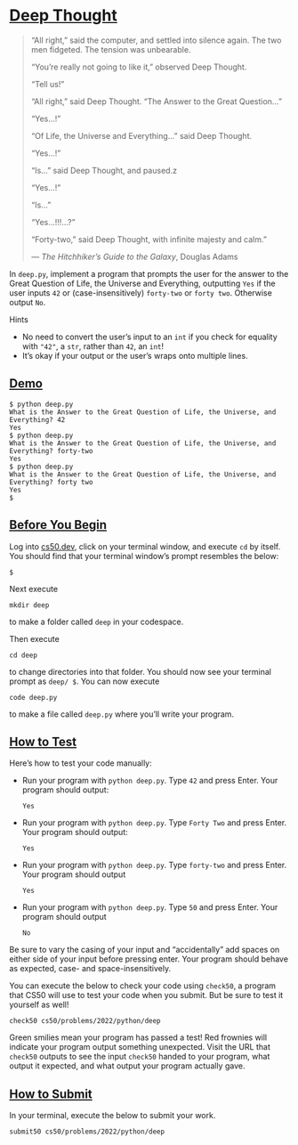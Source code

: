 # [Deep Thought](#deep-thought)

> “All right,” said the computer, and settled into silence again. The two men fidgeted. The tension was unbearable.
>
> “You’re really not going to like it,” observed Deep Thought.
>
> “Tell us!”
>
> “All right,” said Deep Thought. “The Answer to the Great Question…”
>
> “Yes…!”
>
> “Of Life, the Universe and Everything…” said Deep Thought.
>
> “Yes…!”
>
> “Is…” said Deep Thought, and paused.z
>
> “Yes…!”
>
> “Is…”
>
> “Yes…!!!…?”
>
> “Forty-two,” said Deep Thought, with infinite majesty and calm.”
>
> — *The Hitchhiker’s Guide to the Galaxy*, Douglas Adams

In `deep.py`, implement a program that prompts the user for the answer
to the Great Question of Life, the Universe and Everything, outputting
`Yes` if the user inputs `42` or (case-insensitively) `forty-two` or
`forty two`. Otherwise output `No`.

Hints

- No need to convert the user’s input to an `int` if you check for
  equality with `"42"`, a `str`, rather than `42`, an `int`!
- It’s okay if your output or the user’s wraps onto multiple lines.

## [Demo](#demo)

``` highlight
$ python deep.py
What is the Answer to the Great Question of Life, the Universe, and Everything? 42
Yes
$ python deep.py
What is the Answer to the Great Question of Life, the Universe, and Everything? forty-two
Yes
$ python deep.py
What is the Answer to the Great Question of Life, the Universe, and Everything? forty two
Yes
$
```

## [Before You Begin](#before-you-begin)

Log into [cs50.dev](https://cs50.dev/), click on your terminal window,
and execute `cd` by itself. You should find that your terminal window’s
prompt resembles the below:

``` highlight
$
```

Next execute

``` highlight
mkdir deep
```

to make a folder called `deep` in your codespace.

Then execute

``` highlight
cd deep
```

to change directories into that folder. You should now see your terminal
prompt as `deep/ $`. You can now execute

``` highlight
code deep.py
```

to make a file called `deep.py` where you’ll write your program.

## [How to Test](#how-to-test)

Here’s how to test your code manually:

- Run your program with `python deep.py`. Type `42` and press Enter.
  Your program should output:

  ``` highlight
  Yes
  ```

- Run your program with `python deep.py`. Type `Forty Two` and press
  Enter. Your program should output:

  ``` highlight
  Yes
  ```

- Run your program with `python deep.py`. Type `forty-two` and press
  Enter. Your program should output

  ``` highlight
  Yes
  ```

- Run your program with `python deep.py`. Type `50` and press Enter.
  Your program should output

  ``` highlight
  No
  ```

Be sure to vary the casing of your input and “accidentally” add spaces
on either side of your input before pressing enter. Your program should
behave as expected, case- and space-insensitively.

You can execute the below to check your code using `check50`, a program
that CS50 will use to test your code when you submit. But be sure to
test it yourself as well!

``` highlight
check50 cs50/problems/2022/python/deep
```

Green smilies mean your program has passed a test! Red frownies will
indicate your program output something unexpected. Visit the URL that
`check50` outputs to see the input `check50` handed to your program,
what output it expected, and what output your program actually gave.

## [How to Submit](#how-to-submit)

In your terminal, execute the below to submit your work.

``` highlight
submit50 cs50/problems/2022/python/deep
```
